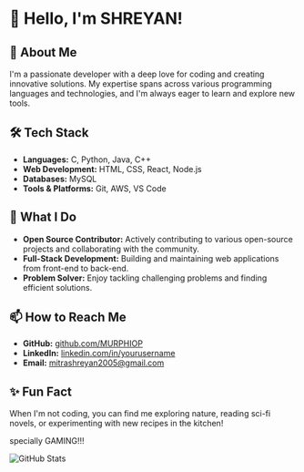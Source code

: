 # 👋 Hello, I'm SHREYAN!

## 🔧 About Me
I'm a passionate developer with a deep love for coding and creating innovative solutions. My expertise spans across various programming languages and technologies, and I'm always eager to learn and explore new tools. 

## 🛠️ Tech Stack
- **Languages:** C, Python, Java, C++
- **Web Development:** HTML, CSS, React, Node.js
- **Databases:** MySQL
- **Tools & Platforms:** Git, AWS, VS Code

## 🌟 What I Do
- **Open Source Contributor:** Actively contributing to various open-source projects and collaborating with the community.
- **Full-Stack Development:** Building and maintaining web applications from front-end to back-end.
- **Problem Solver:** Enjoy tackling challenging problems and finding efficient solutions.

## 📫 How to Reach Me
- **GitHub:** [github.com/MURPHIOP](https://github.com/MURPHIOP)
- **LinkedIn:** [linkedin.com/in/yourusername](https://linkedin.com/in/yourusername)
- **Email:** mitrashreyan2005@gmail.com

## ✨ Fun Fact
When I'm not coding, you can find me exploring nature, reading sci-fi novels, or experimenting with new recipes in the kitchen!

specially GAMING!!!

![GitHub Stats](https://github-readme-stats.vercel.app/api?username=MURPHIOP&show_icons=true&theme=radical)
